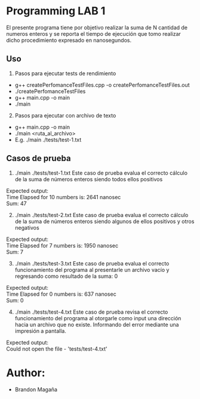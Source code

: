# Programming LAB 1

El presente programa tiene por objetivo realizar la suma de N cantidad de 
numeros enteros y se reporta el tiempo de ejecución que tomo realizar dicho
procedimiento expresado en nanosegundos.

## Uso
1. Pasos para ejecutar tests de rendimiento
-  g++ createPerfomanceTestFiles.cpp -o createPerfomanceTestFiles.out
- ./createPerfomanceTestFiles
-  g++ main.cpp -o main
- ./main

2. Pasos para ejecutar con archivo de texto
- g++ main.cpp -o main
- ./main <ruta_al_archivo>
- E.g. ./main ./tests/test-1.txt

## Casos de prueba 
1. ./main ./tests/test-1.txt
Este caso de prueba evalua el correcto cálculo de la suma de números
enteros siendo todos ellos positivos

Expected output:  
Time Elapsed for 10 numbers is: 2641 nanosec  
Sum: 47

2. ./main ./tests/test-2.txt
Este caso de prueba evalua el correcto cálculo de la suma de números
enteros siendo algunos de ellos positivos y otros negativos

Expected output:  
Time Elapsed for 7 numbers is: 1950 nanosec  
Sum: 7  

3. ./main ./tests/test-3.txt
Este caso de prueba evalua el correcto funcionamiento del programa al 
presentarle un archivo vacío y regresando como resultado de la suma: 0

Expected output:  
Time Elapsed for 0 numbers is: 637 nanosec  
Sum: 0 

4. ./main ./tests/test-4.txt
Este caso de prueba revisa el correcto funcionamiento del programa al 
otorgarle como input una dirección hacia un archivo que no existe.
Informando del error mediante una impresión a pantalla.

Expected output:  
Could not open the file - 'tests/test-4.txt'

# Author:
- Brandon Magaña
